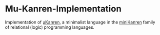 # Mu-Kanren-Implementation
Implementation of [µKanren](http://webyrd.net/scheme-2013/papers/HemannMuKanren2013.pdf), a minimalist language in the [miniKanren](http://minikanren.org/) family of relational (logic) programming languages.


